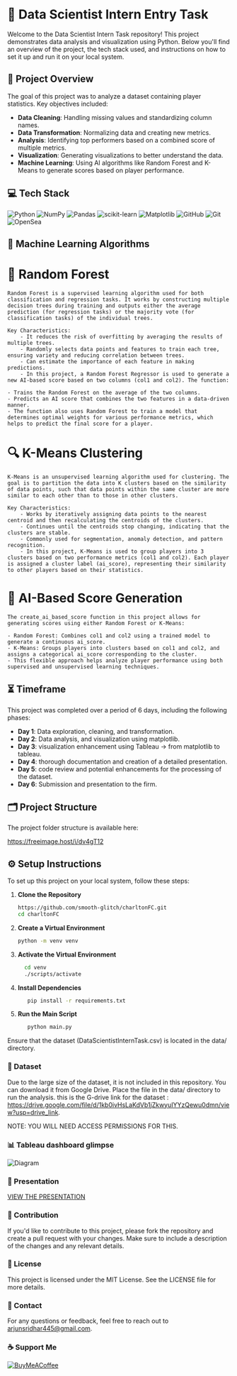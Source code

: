 # 🎯 Data Scientist Intern Entry Task

Welcome to the Data Scientist Intern Task repository! This project demonstrates data analysis and visualization using Python. Below you'll find an overview of the project, the tech stack used, and instructions on how to set it up and run it on your local system.

## 🌟 Project Overview

The goal of this project was to analyze a dataset containing player statistics. Key objectives included:

- **Data Cleaning**: Handling missing values and standardizing column names.
- **Data Transformation**: Normalizing data and creating new metrics.
- **Analysis**: Identifying top performers based on a combined score of multiple metrics.
- **Visualization**: Generating visualizations to better understand the data.
- **Machine Learning**: Using AI algorithms like Random Forest and K-Means to generate scores based on player performance.


## 💻 Tech Stack
![Python](https://img.shields.io/badge/python-3670A0?style=for-the-badge&logo=python&logoColor=ffdd54) ![NumPy](https://img.shields.io/badge/numpy-%23013243.svg?style=for-the-badge&logo=numpy&logoColor=white) ![Pandas](https://img.shields.io/badge/pandas-%23150458.svg?style=for-the-badge&logo=pandas&logoColor=white) ![scikit-learn](https://img.shields.io/badge/scikit--learn-%23F7931E.svg?style=for-the-badge&logo=scikit-learn&logoColor=white) ![Matplotlib](https://img.shields.io/badge/Matplotlib-%23ffffff.svg?style=for-the-badge&logo=Matplotlib&logoColor=black) ![GitHub](https://img.shields.io/badge/github-%23121011.svg?style=for-the-badge&logo=github&logoColor=white) ![Git](https://img.shields.io/badge/git-%23F05033.svg?style=for-the-badge&logo=git&logoColor=white) ![OpenSea](https://img.shields.io/badge/OpenSea-%232081E2.svg?style=for-the-badge&logo=opensea&logoColor=white)

## 🤖 Machine Learning Algorithms

# 🌲 Random Forest 
	Random Forest is a supervised learning algorithm used for both classification and regression tasks. It works by constructing multiple decision trees during training and outputs either the average prediction (for regression tasks) or the majority vote (for classification tasks) of the individual trees.
 	
	Key Characteristics:
		- It reduces the risk of overfitting by averaging the results of multiple trees.
		- Randomly selects data points and features to train each tree, ensuring variety and reducing correlation between trees.
		- Can estimate the importance of each feature in making predictions.
		- In this project, a Random Forest Regressor is used to generate a new AI-based score based on two columns (col1 and col2). The function:

	- Trains the Random Forest on the average of the two columns.
	- Predicts an AI score that combines the two features in a data-driven manner.
	- The function also uses Random Forest to train a model that determines optimal weights for various performance metrics, which helps to predict the final score for a player.

# 🔍 K-Means Clustering
	K-Means is an unsupervised learning algorithm used for clustering. The goal is to partition the data into K clusters based on the similarity of data points, such that data points within the same cluster are more similar to each other than to those in other clusters.

	Key Characteristics:
		- Works by iteratively assigning data points to the nearest centroid and then recalculating the centroids of the clusters.
		- Continues until the centroids stop changing, indicating that the clusters are stable.
		- Commonly used for segmentation, anomaly detection, and pattern recognition.
		- In this project, K-Means is used to group players into 3 clusters based on two performance metrics (col1 and col2). Each player is assigned a cluster label (ai_score), representing their similarity to other players based on their statistics.

# 🤖 AI-Based Score Generation
	The create_ai_based_score function in this project allows for generating scores using either Random Forest or K-Means:

	- Random Forest: Combines col1 and col2 using a trained model to generate a continuous ai_score.
	- K-Means: Groups players into clusters based on col1 and col2, and assigns a categorical ai_score corresponding to the cluster.
	- This flexible approach helps analyze player performance using both supervised and unsupervised learning techniques.

## ⏳ Timeframe

This project was completed over a period of 6 days, including the following phases:

- **Day 1**: Data exploration, cleaning, and transformation.
- **Day 2**: Data analysis, and visualization using matplotlib.
- **Day 3**: visualization enhancement using Tableau -> from matplotlib to tableau.
- **Day 4**: thorough documentation and creation of a detailed presentation.
- **Day 5**: code review and potential enhancements for the processing of the dataset.
- **Day 6**: Submission and presentation to the firm.

## 🗂 Project Structure

The project folder structure is available here:

https://freeimage.host/i/dv4gT12

## ⚙️ Setup Instructions

To set up this project on your local system, follow these steps:

1. **Clone the Repository**

   ```bash
   https://github.com/smooth-glitch/charltonFC.git
   cd charltonFC
   
2. **Create a Virtual Environment**
   ```bash
   python -m venv venv

3. **Activate the Virtual Environment**
   
	  ```bash
   		cd venv
   		./scripts/activate
   
5. **Install Dependencies**
   ```bash
      pip install -r requirements.txt

6. **Run the Main Script**
   ```bash
      python main.py

Ensure that the dataset (DataScientistInternTask.csv) is located in the data/ directory.

### 📁 Dataset
   Due to the large size of the dataset, it is not included in this repository. You can download it from Google Drive. Place the file in the data/ directory to run the analysis.
   this is the G-drive link for the dataset : https://drive.google.com/file/d/1kb0ivHsLaKdVb1jZkwyuIYYzQewu0dmn/view?usp=drive_link.
   
   NOTE: YOU WILL NEED ACCESS PERMISSIONS FOR THIS.

### 📊 Tableau dashboard glimpse
![Diagram](https://github.com/smooth-glitch/charltonFC/blob/main/sample_output.png)

### 🎤 Presentation
[VIEW THE PRESENTATION](https://github.com/smooth-glitch/charltonFC/raw/main/charltonFC.pdf)

### 🤝 Contribution

   If you'd like to contribute to this project, please fork the repository and create a pull request with your changes. Make sure to include a description of the changes and any relevant details.

### 📜 License
    
   This project is licensed under the MIT License. See the LICENSE file for more details.

### 📧 Contact
    
   For any questions or feedback, feel free to reach out to arjunsridhar445@gmail.com.
   
### ☕ Support Me
  [![BuyMeACoffee](https://img.shields.io/badge/Buy%20Me%20a%20Coffee-ffdd00?style=for-the-badge&logo=buy-me-a-coffee&logoColor=black)](https://buymeacoffee.com/smoothglitch) 
